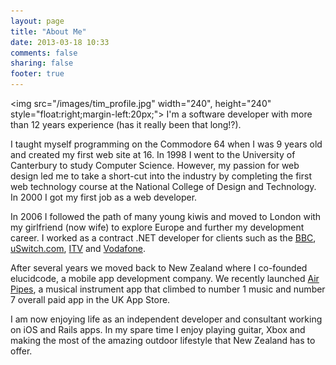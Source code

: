 ```yaml
---
layout: page
title: "About Me"
date: 2013-03-18 10:33
comments: false
sharing: false
footer: true
---
```

<img src="/images/tim_profile.jpg" width="240", height="240" style="float:right;margin-left:20px;">
I'm a software developer with more than 12 years experience (has it really been that long!?).

I taught myself programming on the Commodore 64 when I was 9 years old and created my first web site at 16. In 1998 I went to the University of Canterbury to study Computer Science. However, my passion for web design led me to take a short-cut into the industry by completing the first web technology course at the National College of Design and Technology. In 2000 I got my first job as a web developer.

In 2006 I followed the path of many young kiwis and moved to London with my girlfriend (now wife) to explore Europe and further my development career. I worked as a contract .NET developer for clients such as the [BBC](http://bbcworldwide.com), [uSwitch.com](http://uswitch.com), [ITV](http://itv.com) and [Vodafone](http://vodafone.co.uk).

After several years we moved back to New Zealand where I co-founded elucidcode, a mobile app development company. We recently launched [Air Pipes](http://airpip.es), a musical instrument app that climbed to number 1 music and number 7 overall paid app in the UK App Store.

I am now enjoying life as an independent developer and consultant working on iOS and Rails apps. In my spare time I enjoy playing guitar, Xbox and making the most of the amazing outdoor lifestyle that New Zealand has to offer.